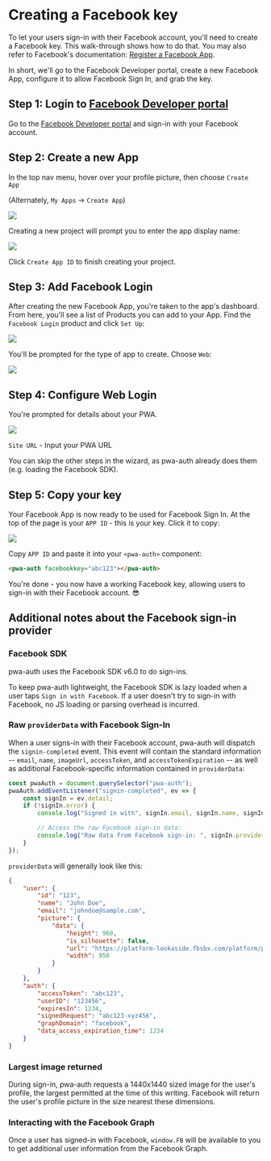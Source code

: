 # Creating a Facebook key

To let your users sign-in with their Facebook account, you'll need to create a Facebook key. This walk-through shows how to do that. You may also refer to Facebook's documentation: [Register a Facebook App](https://developers.facebook.com/docs/apps#register).

In short, we'll go to the Facebook Developer portal, create a new Facebook App, configure it to allow Facebook Sign In, and grab the key.

## Step 1: Login to <a href="https://developers.facebook.com/">Facebook Developer portal</a>

Go to the <a href="https://developers.facebook.com/">Facebook Developer portal</a> and sign-in with your Facebook account.

## Step 2: Create a new App

In the top nav menu, hover over your profile picture, then choose `Create App`

(Alternately, `My Apps` -> `Create App`)

<img loading="lazy" src="assets/facebook-create-app.png" />

Creating a new project will prompt you to enter the app display name:

<img loading="lazy" src="assets/facebook-name-app.png" />

Click `Create App ID` to finish creating your project.

## Step 3: Add Facebook Login

After creating the new Facebook App, you're taken to the app's dashboard. From here, you'll see a list of Products you can add to your App. Find the `Facebook Login` product and click `Set Up`:

<img loading="lazy" src="assets/facebook-product-login.png" />

You'll be prompted for the type of app to create. Choose `Web`:

<img loading="lazy" src="assets/facebook-web.png" />

## Step 4: Configure Web Login

You're prompted for details about your PWA.

<img loading="lazy" src="assets/facebook-quickstart.png" />

`Site URL` - Input your PWA URL

You can skip the other steps in the wizard, as pwa-auth already does them (e.g. loading the Facebook SDK).

## Step 5: Copy your key

Your Facebook App is now ready to be used for Facebook Sign In. At the top of the page is your `APP ID` - this is your key. Click it to copy:

<img loading="lazy" src="assets/facebook-key.png" />

Copy `APP ID` and paste it into your `<pwa-auth>` component:

```html
<pwa-auth facebookkey="abc123"></pwa-auth>
```

You're done - you now have a working Facebook key, allowing users to sign-in with their Facebook account. 😎

## Additional notes about the Facebook sign-in provider

### Facebook SDK

pwa-auth uses the Facebook SDK v6.0 to do sign-ins.

 To keep pwa-auth lightweight, the Facebook SDK is lazy loaded when a user taps `Sign in with Facebook`. If a user doesn't try to sign-in with Facebook, no JS loading or parsing overhead is incurred.

### Raw `providerData` with Facebook Sign-In

When a user signs-in with their Facebook account, pwa-auth will dispatch the `signin-completed` event. This event will contain the standard information -- `email`, `name`, `imageUrl`, `accessToken`, and `accessTokenExpiration` -- as well as additional Facebook-specific information contained in `providerData`:

```javascript
const pwaAuth = document.querySelector("pwa-auth");
pwaAuth.addEventListener("signin-completed", ev => {
    const signIn = ev.detail;
    if (!signIn.error) {
        console.log("Signed in with", signIn.email, signIn.name, signIn.imageUrl);

        // Access the raw Facebook sign-in data:
        console.log("Raw data from Facebook sign-in: ", signIn.providerData);
    }
});
```

`providerData` will generally look like this:

```JSON
{
    "user": {
        "id": "123",
        "name": "John Doe",
        "email": "johndoe@sample.com",
        "picture": {
            "data": {
                "height": 960,
                "is_silhouette": false,
                "url": "https://platform-lookaside.fbsbx.com/platform/profilepic/?asid=abc123&height=1440&width=1440&ext=abc123&hash=abc123",
                "width": 958
            }
        }
    },
    "auth": {
        "accessToken": "abc123",
        "userID": "123456",
        "expiresIn": 1234,
        "signedRequest": "abc123-xyz456",
        "graphDomain": "facebook",
        "data_access_expiration_time": 1234
    }
}
```

### Largest image returned
During sign-in, pwa-auth requests a 1440x1440 sized image for the user's profile, the largest permitted at the time of this writing. Facebook will return the user's profile picture in the size nearest these dimensions.

### Interacting with the Facebook Graph
Once a user has signed-in with Facebook, `window.FB` will be available to you to get additional user information from the Facebook Graph.